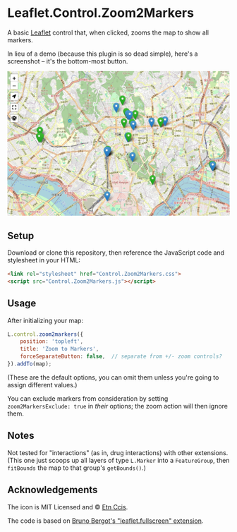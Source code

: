# Leaflet.Control.Zoom2Markers

A basic [Leaflet](https://leafletjs.com) control that, when clicked, zooms the map to show all markers.

In lieu of a demo (because this plugin is so dead simple), here's a screenshot – it's the bottom-most button.

![](screenshot.jpg)

## Setup

Download or clone this repository, then reference the JavaScript code and stylesheet in your HTML:

```html
<link rel="stylesheet" href="Control.Zoom2Markers.css">
<script src="Control.Zoom2Markers.js"></script>
```


## Usage

After initializing your map:

```js
L.control.zoom2markers({
    position: 'topleft',
    title: 'Zoom to Markers',
    forceSeparateButton: false,  // separate from +/- zoom controls?
}).addTo(map);
```

(These are the default options, you can omit them unless you're going to assign different values.)

You can exclude markers from consideration by setting `zoom2MarkersExclude: true` in *their* options; the zoom action will then ignore them.


## Notes

Not tested for "interactions" (as in, drug interactions) with other extensions. (This one just scoops up all layers of type `L.Marker` into a `FeatureGroup`, then `fitBounds` the map to that group's `getBounds()`.)


## Acknowledgements

The icon is MIT Licensed and © [Etn Ccis](https://github.com/etn-ccis/blui-icons?ref=svgrepo.com).

The code is based on [Bruno Bergot's "leaflet.fullscreen" extension](https://github.com/brunob/leaflet.fullscreen).
